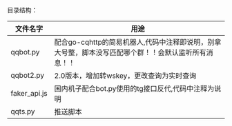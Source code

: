 
目录结构：

| 文件名字 | 用途 |
|  ----  | ----  |
| qqbot.py | 配合go-cqhttp的简易机器人,代码中注释即说明，别拿大号整，脚本没写匹配哪个群！！会默认监听所有消息！！ |
| qqbot2.py | 2.0版本，增加转wskey，更改查询为实时查询 |
| faker_api.js | 国内机子配合bot.py使用的tg接口反代,代码中注释为说明 |
| qqts.py | 推送脚本 |
